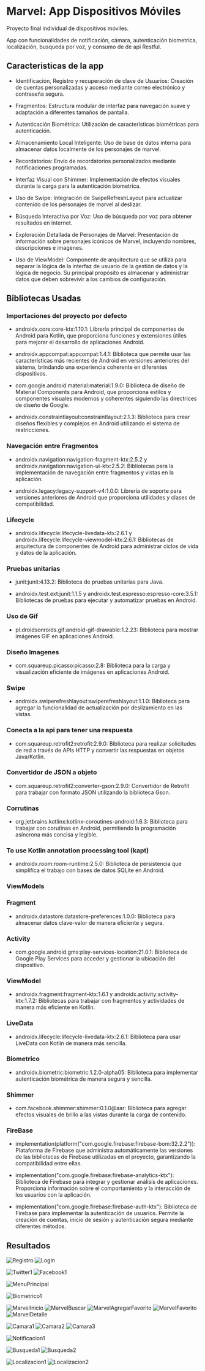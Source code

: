 # Marvel: App Dispositivos Móviles

Proyecto final individual de dispositivos móviles.

App con funcionalidades de notificación, cámara, autenticación biometrica, localización, busqueda por voz, y consumo de de api Restful.

## Caracteristicas de la app

* Identificación, Registro y recuperación de clave de Usuarios: Creación de cuentas personalizadas y acceso mediante correo electrónico y contraseña segura.

* Fragmentos: Estructura modular de interfaz para navegación suave y adaptación a diferentes tamaños de pantalla.

* Autenticación Biométrica: Utilización de características biométricas para autenticación.

* Almacenamiento Local Inteligente: Uso de base de datos interna para almacenar datos localmente de los personajes de marvel.

* Recordatorios: Envío de recordatorios personalizados mediante notificaciones programadas.

* Interfaz Visual con Shimmer: Implementación de efectos visuales durante la carga para la autenticación biometrica.

* Uso de Swipe: Integración de SwipeRefreshLayout para actualizar contenido de los personajes de marvel al deslizar.

* Búsqueda Interactiva por Voz: Uso de búsqueda por voz para obtener resultados en internet.

* Exploración Detallada de Personajes de Marvel: Presentación  de información sobre personajes icónicos de Marvel, incluyendo nombres, descripciones e imagenes.

* Uso de ViewModel: Componente de arquitectura que se utiliza para separar la lógica de la interfaz de usuario de la gestión de datos y la lógica de negocio. Su principal propósito es almacenar y administrar datos que deben sobrevivir a los cambios de configuración. 

## Bibliotecas Usadas

### Importaciones del proyecto por defecto
* androidx.core:core-ktx:1.10.1: Librería principal de componentes de Android para Kotlin, que proporciona funciones y extensiones útiles para mejorar el desarrollo de aplicaciones Android.

* androidx.appcompat:appcompat:1.4.1: Biblioteca que permite usar las características más recientes de Android en versiones anteriores del sistema, brindando una experiencia coherente en diferentes dispositivos.

* com.google.android.material:material:1.9.0: Biblioteca de diseño de Material Components para Android, que proporciona estilos y componentes visuales modernos y coherentes siguiendo las directrices de diseño de Google.

* androidx.constraintlayout:constraintlayout:2.1.3: Biblioteca para crear diseños flexibles y complejos en Android utilizando el sistema de restricciones.

### Navegación entre Fragmentos
* androidx.navigation:navigation-fragment-ktx:2.5.2 y androidx.navigation:navigation-ui-ktx:2.5.2: Bibliotecas para la implementación de navegación entre fragmentos y vistas en la aplicación.

* androidx.legacy:legacy-support-v4:1.0.0: Librería de soporte para versiones anteriores de Android que proporciona utilidades y clases de compatibilidad.

### Lifecycle
* androidx.lifecycle:lifecycle-livedata-ktx:2.6.1 y androidx.lifecycle:lifecycle-viewmodel-ktx:2.6.1: Bibliotecas de arquitectura de componentes de Android para administrar ciclos de vida y datos de la aplicación.

### Pruebas unitarias
* junit:junit:4.13.2: Biblioteca de pruebas unitarias para Java.

* androidx.test.ext:junit:1.1.5 y androidx.test.espresso:espresso-core:3.5.1: Bibliotecas de pruebas para ejecutar y automatizar pruebas en Android.

### Uso de Gif
* pl.droidsonroids.gif:android-gif-drawable:1.2.23: Biblioteca para mostrar imágenes GIF en aplicaciones Android.

### Diseño Imagenes
* com.squareup.picasso:picasso:2.8: Biblioteca para la carga y visualización eficiente de imágenes en aplicaciones Android.

### Swipe
* androidx.swiperefreshlayout:swiperefreshlayout:1.1.0: Biblioteca para agregar la funcionalidad de actualización por deslizamiento en las vistas.

### Conecta a la api para tener una respuesta
* com.squareup.retrofit2:retrofit:2.9.0: Biblioteca para realizar solicitudes de red a través de APIs HTTP y convertir las respuestas en objetos Java/Kotlin.

### Convertidor de JSON a objeto
* com.squareup.retrofit2:converter-gson:2.9.0: Convertidor de Retrofit para trabajar con formato JSON utilizando la biblioteca Gson.

### Corrutinas
* org.jetbrains.kotlinx:kotlinx-coroutines-android:1.6.3: Biblioteca para trabajar con corutinas en Android, permitiendo la programación asíncrona más concisa y legible.

### To use Kotlin annotation processing tool (kapt)
* androidx.room:room-runtime:2.5.0: Biblioteca de persistencia que simplifica el trabajo con bases de datos SQLite en Android.

### ViewModels
### Fragment
* androidx.datastore:datastore-preferences:1.0.0: Biblioteca para almacenar datos clave-valor de manera eficiente y segura.

### Activity
* com.google.android.gms:play-services-location:21.0.1: Biblioteca de Google Play Services para acceder y gestionar la ubicación del dispositivo.

### ViewModel
* androidx.fragment:fragment-ktx:1.6.1 y androidx.activity:activity-ktx:1.7.2: Bibliotecas para trabajar con fragmentos y actividades de manera más eficiente en Kotlin.

### LiveData
* androidx.lifecycle:lifecycle-livedata-ktx:2.6.1: Biblioteca para usar LiveData con Kotlin de manera más sencilla.

### Biometrico
* androidx.biometric:biometric:1.2.0-alpha05: Biblioteca para implementar autenticación biométrica de manera segura y sencilla.

### Shimmer
* com.facebook.shimmer:shimmer:0.1.0@aar: Biblioteca para agregar efectos visuales de brillo a las vistas durante la carga de contenido.

### FireBase
* implementation(platform("com.google.firebase:firebase-bom:32.2.2")): Plataforma de Firebase que administra automáticamente las versiones de las bibliotecas de Firebase utilizadas en el proyecto, garantizando la compatibilidad entre ellas.

* implementation("com.google.firebase:firebase-analytics-ktx"): Biblioteca de Firebase para integrar y gestionar análisis de aplicaciones. Proporciona información sobre el comportamiento y la interacción de los usuarios con la aplicación.

* implementation("com.google.firebase:firebase-auth-ktx"): Biblioteca de Firebase para implementar la autenticación de usuarios. Permite la creación de cuentas, inicio de sesión y autenticación segura mediante diferentes métodos.

## Resultados

![Registro](https://github.com/KevinChiguano/Aplicacion/assets/105686372/965cfa16-d3c6-4bcc-961d-be95e96e8458)
![Login](https://github.com/KevinChiguano/Aplicacion/assets/105686372/1e1dc32c-fb61-4af7-b158-139ad383d34d)

![Twitter1](https://github.com/KevinChiguano/Aplicacion/assets/105686372/95993d96-d17c-451b-9b42-590eb8d5ffc3)
![Facebook1](https://github.com/KevinChiguano/Aplicacion/assets/105686372/2b4810aa-05f7-4bd5-8bc2-b8a3fc402e1e)


![MenuPrincipal](https://github.com/KevinChiguano/Aplicacion/assets/105686372/f94d235c-deed-4772-bb4c-ea08ff6cf3c0)

![Biometrico1](https://github.com/KevinChiguano/Aplicacion/assets/105686372/667b613d-64bc-4d51-bbc7-9c603a3a4400)

![MarvelInicio](https://github.com/KevinChiguano/Aplicacion/assets/105686372/77699fa4-4ecd-4bc4-804b-de8896cb6b74)
![MarvelBuscar](https://github.com/KevinChiguano/Aplicacion/assets/105686372/20c8733b-979b-4b67-bb52-08d63d12cafd)
![MarvelAgregarFavorito](https://github.com/KevinChiguano/Aplicacion/assets/105686372/d7b9fca0-37ee-48f8-af9b-2ff33138dacf)
![MarvelFavorito](https://github.com/KevinChiguano/Aplicacion/assets/105686372/048b7a9f-9400-414b-8f45-205517021c62)
![MarvelDetalle](https://github.com/KevinChiguano/Aplicacion/assets/105686372/d65d1f17-1a84-47e8-86f0-9588b7b139e5)

![Camara1](https://github.com/KevinChiguano/Aplicacion/assets/105686372/26267fa1-242c-4cf6-98d6-736fd2decb29)
![Camara2](https://github.com/KevinChiguano/Aplicacion/assets/105686372/87350707-0556-4dda-a44f-b4e1df540809)
![Camara3](https://github.com/KevinChiguano/Aplicacion/assets/105686372/ab0b8050-d044-4416-94e6-5a306d85c171)

![Notificacion1](https://github.com/KevinChiguano/Aplicacion/assets/105686372/1dabd78f-8591-42c0-aaf1-8a998807c0db)

![Busqueda1](https://github.com/KevinChiguano/Aplicacion/assets/105686372/6c0aae97-f799-4914-a447-10de1005bd30)
![Busqueda2](https://github.com/KevinChiguano/Aplicacion/assets/105686372/f8955f26-7b8b-4f93-b652-f846601e8c1d)

![Localizacion1](https://github.com/KevinChiguano/Aplicacion/assets/105686372/88772e6e-154d-4c5c-8bbc-b667e823b9b6)
![Localizacion2](https://github.com/KevinChiguano/Aplicacion/assets/105686372/1972400b-bff1-4a87-9bbf-3a31e3db4381)


